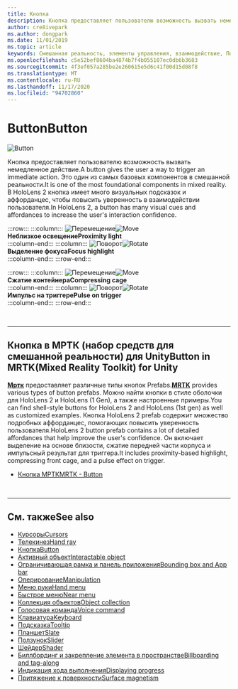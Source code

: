 ```yaml
---
title: Кнопка
description: Кнопка предоставляет пользователю возможность вызвать немедленное действие. Это один из самых базовых компонентов в смешанной реальности.
author: cre8ivepark
ms.author: dongpark
ms.date: 11/01/2019
ms.topic: article
keywords: Смешанная реальность, элементы управления, взаимодействие, Пользовательский интерфейс, UX, гарнитура смешанной реальности, гарнитура Windows Mixed Reality, гарнитура виртуальной реальности, HoloLens, МРТК, набор средств смешанной реальности, кнопка
ms.openlocfilehash: c5e52bef8604ba4874b7f4b055107ec0db6b3683
ms.sourcegitcommit: 4f3ef057a285be2e260615e5d6c41f00d15d08f8
ms.translationtype: MT
ms.contentlocale: ru-RU
ms.lasthandoff: 11/17/2020
ms.locfileid: "94702860"
---
```

# <a name="button"></a><span data-ttu-id="bc7ad-105">Button</span><span class="sxs-lookup"><span data-stu-id="bc7ad-105">Button</span></span>

![Button](images/UX_Hero_Button.jpg)

<span data-ttu-id="bc7ad-107">Кнопка предоставляет пользователю возможность вызвать немедленное действие.</span><span class="sxs-lookup"><span data-stu-id="bc7ad-107">A button gives the user a way to trigger an immediate action.</span></span> <span data-ttu-id="bc7ad-108">Это один из самых базовых компонентов в смешанной реальности.</span><span class="sxs-lookup"><span data-stu-id="bc7ad-108">It is one of the most foundational components in mixed reality.</span></span> <span data-ttu-id="bc7ad-109">В HoloLens 2 кнопка имеет много визуальных подсказок и аффорданцес, чтобы повысить уверенность в взаимодействии пользователя.</span><span class="sxs-lookup"><span data-stu-id="bc7ad-109">In HoloLens 2, a button has many visual cues and affordances to increase the user's interaction confidence.</span></span> 


:::row:::
    :::column:::
       <span data-ttu-id="bc7ad-110">![Перемещение](images/UX_Button_Affordance_ProximityLight.jpg)</span><span class="sxs-lookup"><span data-stu-id="bc7ad-110">![Move](images/UX_Button_Affordance_ProximityLight.jpg)</span></span><br>
       <span data-ttu-id="bc7ad-111">**Неблизкое освещение**</span><span class="sxs-lookup"><span data-stu-id="bc7ad-111">**Proximity light**</span></span><br>
    :::column-end:::
    :::column:::
       <span data-ttu-id="bc7ad-112">![Поворот](images/UX_Button_Affordance_FocusHighlight.jpg)</span><span class="sxs-lookup"><span data-stu-id="bc7ad-112">![Rotate](images/UX_Button_Affordance_FocusHighlight.jpg)</span></span><br>
        <span data-ttu-id="bc7ad-113">**Выделение фокуса**</span><span class="sxs-lookup"><span data-stu-id="bc7ad-113">**Focus highlight**</span></span><br>
    :::column-end:::
:::row-end:::

:::row:::
    :::column:::
       <span data-ttu-id="bc7ad-114">![Перемещение](images/UX_Button_Affordance_Compression.jpg)</span><span class="sxs-lookup"><span data-stu-id="bc7ad-114">![Move](images/UX_Button_Affordance_Compression.jpg)</span></span><br>
       <span data-ttu-id="bc7ad-115">**Сжатие контейнера**</span><span class="sxs-lookup"><span data-stu-id="bc7ad-115">**Compressing cage**</span></span><br>
    :::column-end:::
    :::column:::
       <span data-ttu-id="bc7ad-116">![Поворот](images/UX_Button_Affordance_Pulse.jpg)</span><span class="sxs-lookup"><span data-stu-id="bc7ad-116">![Rotate](images/UX_Button_Affordance_Pulse.jpg)</span></span><br>
        <span data-ttu-id="bc7ad-117">**Импульс на триггере**</span><span class="sxs-lookup"><span data-stu-id="bc7ad-117">**Pulse on trigger**</span></span><br>
    :::column-end:::
:::row-end:::

<br>


---

## <a name="button-in-mrtkmixed-reality-toolkit-for-unity"></a><span data-ttu-id="bc7ad-118">Кнопка в МРТК (набор средств для смешанной реальности) для Unity</span><span class="sxs-lookup"><span data-stu-id="bc7ad-118">Button in MRTK(Mixed Reality Toolkit) for Unity</span></span>
<span data-ttu-id="bc7ad-119">**[Мртк](https://github.com/Microsoft/MixedRealityToolkit-Unity)** предоставляет различные типы кнопок Prefabs.</span><span class="sxs-lookup"><span data-stu-id="bc7ad-119">**[MRTK](https://github.com/Microsoft/MixedRealityToolkit-Unity)** provides various types of button prefabs.</span></span> <span data-ttu-id="bc7ad-120">Можно найти кнопки в стиле оболочки для HoloLens 2 и HoloLens (1 Gen), а также настроенные примеры.</span><span class="sxs-lookup"><span data-stu-id="bc7ad-120">You can find shell-style buttons for HoloLens 2 and HoloLens (1st gen) as well as customized examples.</span></span> <span data-ttu-id="bc7ad-121">Кнопка HoloLens 2 prefab содержит множество подробных аффорданцес, помогающих повысить уверенность пользователя.</span><span class="sxs-lookup"><span data-stu-id="bc7ad-121">HoloLens 2 button prefab contains a lot of detailed affordances that help improve the user's confidence.</span></span> <span data-ttu-id="bc7ad-122">Он включает выделение на основе близости, сжатие передней части корпуса и импульсный результат для триггера.</span><span class="sxs-lookup"><span data-stu-id="bc7ad-122">It includes proximity-based highlight, compressing front cage, and a pulse effect on trigger.</span></span>

* [<span data-ttu-id="bc7ad-123">Кнопка МРТК</span><span class="sxs-lookup"><span data-stu-id="bc7ad-123">MRTK - Button</span></span>](https://microsoft.github.io/MixedRealityToolkit-Unity/Documentation/README_Button.html)



<br>

---


## <a name="see-also"></a><span data-ttu-id="bc7ad-124">См. также</span><span class="sxs-lookup"><span data-stu-id="bc7ad-124">See also</span></span>

* [<span data-ttu-id="bc7ad-125">Курсоры</span><span class="sxs-lookup"><span data-stu-id="bc7ad-125">Cursors</span></span>](cursors.md)
* [<span data-ttu-id="bc7ad-126">Телекинез</span><span class="sxs-lookup"><span data-stu-id="bc7ad-126">Hand ray</span></span>](point-and-commit.md)
* [<span data-ttu-id="bc7ad-127">Кнопка</span><span class="sxs-lookup"><span data-stu-id="bc7ad-127">Button</span></span>](button.md)
* [<span data-ttu-id="bc7ad-128">Активный объект</span><span class="sxs-lookup"><span data-stu-id="bc7ad-128">Interactable object</span></span>](interactable-object.md)
* [<span data-ttu-id="bc7ad-129">Ограничивающая рамка и панель приложения</span><span class="sxs-lookup"><span data-stu-id="bc7ad-129">Bounding box and App bar</span></span>](app-bar-and-bounding-box.md)
* [<span data-ttu-id="bc7ad-130">Оперирование</span><span class="sxs-lookup"><span data-stu-id="bc7ad-130">Manipulation</span></span>](direct-manipulation.md)
* [<span data-ttu-id="bc7ad-131">Меню руки</span><span class="sxs-lookup"><span data-stu-id="bc7ad-131">Hand menu</span></span>](hand-menu.md)
* [<span data-ttu-id="bc7ad-132">Быстрое меню</span><span class="sxs-lookup"><span data-stu-id="bc7ad-132">Near menu</span></span>](near-menu.md)
* [<span data-ttu-id="bc7ad-133">Коллекция объектов</span><span class="sxs-lookup"><span data-stu-id="bc7ad-133">Object collection</span></span>](object-collection.md)
* [<span data-ttu-id="bc7ad-134">Голосовая команда</span><span class="sxs-lookup"><span data-stu-id="bc7ad-134">Voice command</span></span>](voice-input.md)
* [<span data-ttu-id="bc7ad-135">Клавиатура</span><span class="sxs-lookup"><span data-stu-id="bc7ad-135">Keyboard</span></span>](keyboard.md)
* [<span data-ttu-id="bc7ad-136">Подсказка</span><span class="sxs-lookup"><span data-stu-id="bc7ad-136">Tooltip</span></span>](tooltip.md)
* [<span data-ttu-id="bc7ad-137">Планшет</span><span class="sxs-lookup"><span data-stu-id="bc7ad-137">Slate</span></span>](slate.md)
* [<span data-ttu-id="bc7ad-138">Ползунок</span><span class="sxs-lookup"><span data-stu-id="bc7ad-138">Slider</span></span>](slider.md)
* [<span data-ttu-id="bc7ad-139">Шейдер</span><span class="sxs-lookup"><span data-stu-id="bc7ad-139">Shader</span></span>](shader.md)
* [<span data-ttu-id="bc7ad-140">Биллбординг и закрепление элемента в пространстве</span><span class="sxs-lookup"><span data-stu-id="bc7ad-140">Billboarding and tag-along</span></span>](billboarding-and-tag-along.md)
* [<span data-ttu-id="bc7ad-141">Индикация хода выполнения</span><span class="sxs-lookup"><span data-stu-id="bc7ad-141">Displaying progress</span></span>](progress.md)
* [<span data-ttu-id="bc7ad-142">Притяжение к поверхности</span><span class="sxs-lookup"><span data-stu-id="bc7ad-142">Surface magnetism</span></span>](surface-magnetism.md)
